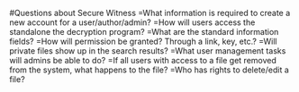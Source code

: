 #Questions about Secure Witness
=What information is required to create a new account for a user/author/admin?
=How will users access the standalone the decryption program?
=What are the standard information fields?
=How will permission be granted? Through a link, key, etc.?
=Will private files show up in the search results?
=What user management tasks will admins be able to do?
=If all users with access to a file get removed from the system, what happens to the file?
=Who has rights to delete/edit a file?
